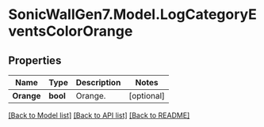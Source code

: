 # SonicWallGen7.Model.LogCategoryEventsColorOrange

## Properties

Name | Type | Description | Notes
------------ | ------------- | ------------- | -------------
**Orange** | **bool** | Orange. | [optional] 

[[Back to Model list]](../README.md#documentation-for-models) [[Back to API list]](../README.md#documentation-for-api-endpoints) [[Back to README]](../README.md)

